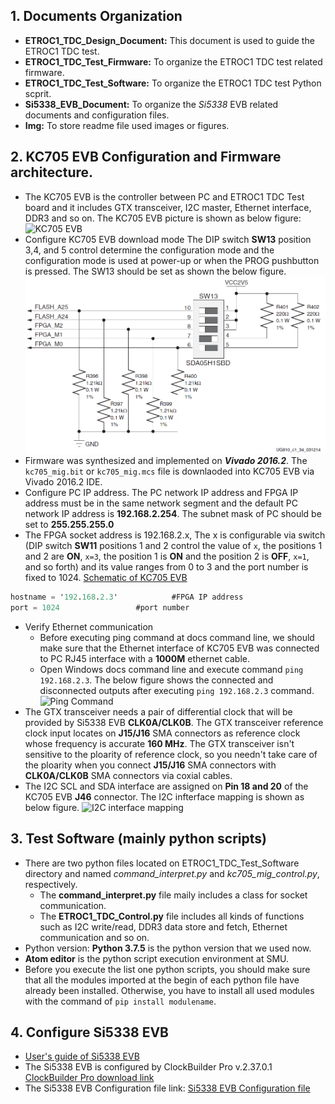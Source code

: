 ## 1. Documents Organization
  - **ETROC1_TDC_Design_Document:** This document is used to guide the ETROC1 TDC test.
  - **ETROC1_TDC_Test_Firmware:** To organize the ETROC1 TDC test related firmware.
  - **ETROC1_TDC_Test_Software:** To organize the ETROC1 TDC test Python scprit.
  - **Si5338_EVB_Document:** To organize the *Si5338* EVB related documents and configuration files.
  - **Img:** To store readme file used images or figures.
 
## 2. KC705 EVB Configuration and Firmware architecture. 
  - The KC705 EVB is the controller between PC and ETROC1 TDC Test board and it includes GTX transceiver, I2C master, Ethernet interface, DDR3 and so on. The KC705 EVB picture is shown as below figure:
![KC705 EVB](https://github.com/weizhangccnu/ETROC1_Test/blob/master/ETROC1_TDC_Test/Img/KC705_EVB.png) 
  - Configure KC705 EVB download mode The DIP switch **SW13** position 3,4, and 5 control determine the configuration mode and the configuration mode is used at power-up or when the PROG pushbutton is pressed. The SW13 should be set as shown the below figure.  ![Configuration mode](https://github.com/weizhangccnu/Python_Script/blob/master/ETROC1_TDC_Test_Software/Img/FPGA_Configuration_mode.png)
  - Firmware was synthesized and implemented on ***Vivado 2016.2***. The `kc705_mig.bit` or `kc705_mig.mcs` file is downlaoded into KC705 EVB via Vivado 2016.2 IDE. 
  - Configure PC IP address. The PC network IP address and FPGA IP address must be in the same network segment and the default PC network IP address is **192.168.2.254**. The subnet mask of PC should be set to **255.255.255.0**
  - The FPGA socket address is 192.168.2.x, The x is configurable via switch (DIP switch **SW11** positions 1 and 2 control the value of `x`, the positions 1 and 2 are **ON**, `x=3`, the position 1 is **ON** and the position 2 is **OFF**, `x=1`, and so forth) and its value ranges from 0 to 3 and the port number is fixed to 1024. [Schematic of KC705 EVB](https://www.xilinx.com/support/documentation/boards_and_kits/kc705_Schematic_xtp132_rev1_1.pdf)
```verilog
hostname = '192.168.2.3'			#FPGA IP address
port = 1024					#port number
```
  - Verify Ethernet communication
    - Before executing ping command at docs command line, we should make sure that the Ethernet interface of KC705 EVB was connected to PC RJ45 interface with a **1000M** ethernet cable. 
    - Open Windows docs command line and execute command `ping 192.168.2.3`. The below figure shows the connected and disconnected outputs after executing `ping 192.168.2.3` command.
![Ping Command](https://github.com/weizhangccnu/ETROC1_Test/blob/master/ETROC1_TDC_Test/Img/Ping_Command.PNG)
  - The GTX transceiver needs a pair of differential clock that will be provided by Si5338 EVB **CLK0A/CLK0B**. The GTX transceiver reference clock input locates on **J15/J16** SMA connectors as reference clock whose frequency is accurate **160 MHz**. The GTX transceiver isn't sensitive to the ploarity of reference clock, so you needn't take care of the ploarity when you connect **J15/J16** SMA connectors with **CLK0A/CLK0B** SMA connectors via coxial cables.
  - The I2C SCL and SDA interface are assigned on **Pin 18 and 20** of the KC705 EVB **J46** connector. The I2C infterface mapping is shown as below figure.
![I2C interface mapping](https://github.com/weizhangccnu/ETROC1_Test/blob/master/ETROC1_TDC_Test/Img/I2C_Interface_Mapping.png)

## 3. Test Software (mainly python scripts)
  - There are two python files located on ETROC1_TDC_Test_Software directory and named *command_interpret.py* and *kc705_mig_control.py*, respectively.
    - The **command_interpret.py** file maily includes a class for socket communication.
    - The **ETROC1_TDC_Control.py** file includes all kinds of functions such as I2C write/read, DDR3 data store and fetch, Ethernet communication and so on.
  - Python version: **Python 3.7.5** is the python version that we used now.
  - **Atom editor** is the python script execution environment at SMU.
  - Before you execute the list one python scripts, you should make sure that all the modules imported at the begin of each python file have already been installed. Otherwise, you have to install all used modules with the command of `pip install modulename`.

## 4. Configure Si5338 EVB
  - [User's guide of Si5338 EVB](https://www.silabs.com/documents/public/user-guides/Si5338-EVB.pdf)
  - The Si5338 EVB is configured by ClockBuilder Pro v.2.37.0.1 [ClockBuilder Pro download link](https://www.silabs.com/products/development-tools/software/clockbuilder-pro-software)
  - The Si5338 EVB Configuration file link: [Si5338 EVB Configuration file](https://github.com/weizhangccnu/ETROC1_Test/tree/master/ETROC1_TDC_Test/Si5338_EVB_Document)

